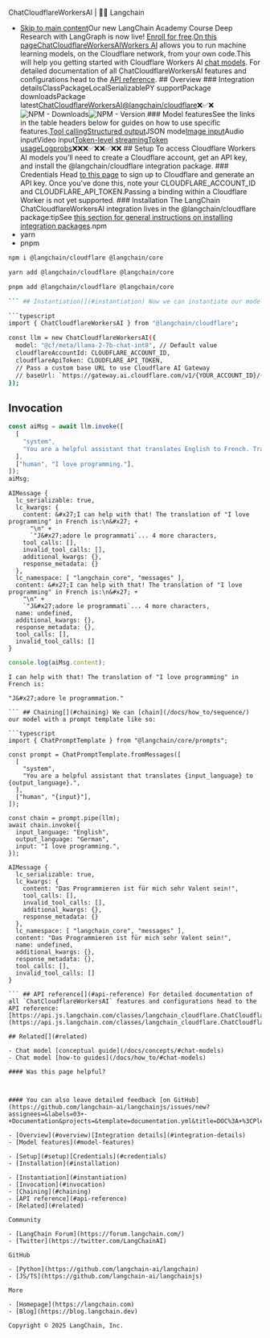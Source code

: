 ChatCloudflareWorkersAI | 🦜️🔗 Langchain
- [Skip to main content](#__docusaurus_skipToContent_fallback)Our new LangChain Academy Course Deep Research with LangGraph is now live! [Enroll for free](https://academy.langchain.com/courses/deep-research-with-langgraph/?utm_medium=internal&utm_source=docs&utm_campaign=q3-2025_deep-research-course_co).[On this pageChatCloudflareWorkersAIWorkers AI](https://developers.cloudflare.com/workers-ai/) allows you to run machine learning models, on the Cloudflare network, from your own code.This will help you getting started with Cloudflare Workers AI [chat models](/docs/concepts/chat_models). For detailed documentation of all ChatCloudflareWorkersAI features and configurations head to the [API reference](https://api.js.langchain.com/classes/langchain_cloudflare.ChatCloudflareWorkersAI.html). ## Overview[​](#overview) ### Integration details[​](#integration-details) ClassPackageLocalSerializablePY supportPackage downloadsPackage latest[ChatCloudflareWorkersAI](https://api.js.langchain.com/classes/langchain_cloudflare.ChatCloudflareWorkersAI.html)[@langchain/cloudflare](https://npmjs.com/@langchain/cloudflare)❌✅❌![NPM - Downloads ](https://img.shields.io/npm/dm/@langchain/cloudflare?style=flat-square&label=%20&.png)![NPM - Version ](https://img.shields.io/npm/v/@langchain/cloudflare?style=flat-square&label=%20&.png) ### Model features[​](#model-features) See the links in the table headers below for guides on how to use specific features.[Tool calling](/docs/how_to/tool_calling)[Structured output](/docs/how_to/structured_output/)JSON mode[Image input](/docs/how_to/multimodal_inputs/)Audio inputVideo input[Token-level streaming](/docs/how_to/chat_streaming/)[Token usage](/docs/how_to/chat_token_usage_tracking/)[Logprobs](/docs/how_to/logprobs/)❌❌❌✅❌❌✅❌❌ ## Setup[​](#setup) To access Cloudflare Workers AI models you’ll need to create a Cloudflare account, get an API key, and install the @langchain/cloudflare integration package. ### Credentials[​](#credentials) Head [to this page](https://developers.cloudflare.com/workers-ai/) to sign up to Cloudflare and generate an API key. Once you’ve done this, note your CLOUDFLARE_ACCOUNT_ID and CLOUDFLARE_API_TOKEN.Passing a binding within a Cloudflare Worker is not yet supported. ### Installation[​](#installation) The LangChain ChatCloudflareWorkersAI integration lives in the @langchain/cloudflare package:tipSee [this section for general instructions on installing integration packages](/docs/how_to/installation#installing-integration-packages).npm
- yarn
- pnpm

```bash
npm i @langchain/cloudflare @langchain/core

```

```bash
yarn add @langchain/cloudflare @langchain/core

```

```bash
pnpm add @langchain/cloudflare @langchain/core

``` ## Instantiation[​](#instantiation) Now we can instantiate our model object and generate chat completions:

```typescript
import { ChatCloudflareWorkersAI } from "@langchain/cloudflare";

const llm = new ChatCloudflareWorkersAI({
  model: "@cf/meta/llama-2-7b-chat-int8", // Default value
  cloudflareAccountId: CLOUDFLARE_ACCOUNT_ID,
  cloudflareApiToken: CLOUDFLARE_API_TOKEN,
  // Pass a custom base URL to use Cloudflare AI Gateway
  // baseUrl: `https://gateway.ai.cloudflare.com/v1/{YOUR_ACCOUNT_ID}/{GATEWAY_NAME}/workers-ai/`,
});

```

## Invocation[​](#invocation)

```typescript
const aiMsg = await llm.invoke([
  [
    "system",
    "You are a helpful assistant that translates English to French. Translate the user sentence.",
  ],
  ["human", "I love programming."],
]);
aiMsg;

```

```text
AIMessage {
  lc_serializable: true,
  lc_kwargs: {
    content: &#x27;I can help with that! The translation of "I love programming" in French is:\n&#x27; +
      "\n" +
      `"J&#x27;adore le programmati`... 4 more characters,
    tool_calls: [],
    invalid_tool_calls: [],
    additional_kwargs: {},
    response_metadata: {}
  },
  lc_namespace: [ "langchain_core", "messages" ],
  content: &#x27;I can help with that! The translation of "I love programming" in French is:\n&#x27; +
    "\n" +
    `"J&#x27;adore le programmati`... 4 more characters,
  name: undefined,
  additional_kwargs: {},
  response_metadata: {},
  tool_calls: [],
  invalid_tool_calls: []
}

```

```typescript
console.log(aiMsg.content);

```

```text
I can help with that! The translation of "I love programming" in French is:

"J&#x27;adore le programmation."

``` ## Chaining[​](#chaining) We can [chain](/docs/how_to/sequence/) our model with a prompt template like so:

```typescript
import { ChatPromptTemplate } from "@langchain/core/prompts";

const prompt = ChatPromptTemplate.fromMessages([
  [
    "system",
    "You are a helpful assistant that translates {input_language} to {output_language}.",
  ],
  ["human", "{input}"],
]);

const chain = prompt.pipe(llm);
await chain.invoke({
  input_language: "English",
  output_language: "German",
  input: "I love programming.",
});

```

```text
AIMessage {
  lc_serializable: true,
  lc_kwargs: {
    content: "Das Programmieren ist für mich sehr Valent sein!",
    tool_calls: [],
    invalid_tool_calls: [],
    additional_kwargs: {},
    response_metadata: {}
  },
  lc_namespace: [ "langchain_core", "messages" ],
  content: "Das Programmieren ist für mich sehr Valent sein!",
  name: undefined,
  additional_kwargs: {},
  response_metadata: {},
  tool_calls: [],
  invalid_tool_calls: []
}

``` ## API reference[​](#api-reference) For detailed documentation of all `ChatCloudflareWorkersAI` features and configurations head to the API reference: [https://api.js.langchain.com/classes/langchain_cloudflare.ChatCloudflareWorkersAI.html](https://api.js.langchain.com/classes/langchain_cloudflare.ChatCloudflareWorkersAI.html)

## Related[​](#related)

- Chat model [conceptual guide](/docs/concepts/#chat-models)
- Chat model [how-to guides](/docs/how_to/#chat-models)

#### Was this page helpful?



#### You can also leave detailed feedback [on GitHub](https://github.com/langchain-ai/langchainjs/issues/new?assignees=&labels=03+-+Documentation&projects=&template=documentation.yml&title=DOC%3A+%3CPlease+write+a+comprehensive+title+after+the+%27DOC%3A+%27+prefix%3E).

- [Overview](#overview)[Integration details](#integration-details)
- [Model features](#model-features)

- [Setup](#setup)[Credentials](#credentials)
- [Installation](#installation)

- [Instantiation](#instantiation)
- [Invocation](#invocation)
- [Chaining](#chaining)
- [API reference](#api-reference)
- [Related](#related)

Community

- [LangChain Forum](https://forum.langchain.com/)
- [Twitter](https://twitter.com/LangChainAI)

GitHub

- [Python](https://github.com/langchain-ai/langchain)
- [JS/TS](https://github.com/langchain-ai/langchainjs)

More

- [Homepage](https://langchain.com)
- [Blog](https://blog.langchain.dev)

Copyright © 2025 LangChain, Inc.